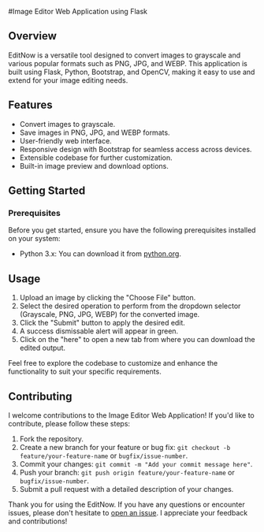 #Image Editor Web Application using Flask

## Overview

EditNow is a versatile tool designed to convert images to grayscale and various popular formats such as PNG, JPG, and WEBP. This application is built using Flask, Python, Bootstrap, and OpenCV, making it easy to use and extend for your image editing needs.

## Features

- Convert images to grayscale.
- Save images in PNG, JPG, and WEBP formats.
- User-friendly web interface.
- Responsive design with Bootstrap for seamless access across devices.
- Extensible codebase for further customization.
- Built-in image preview and download options.


## Getting Started

### Prerequisites

Before you get started, ensure you have the following prerequisites installed on your system:

- Python 3.x: You can download it from [python.org](https://www.python.org/downloads/).


## Usage

1. Upload an image by clicking the "Choose File" button.
2. Select the desired operation to perform from the dropdown selector (Grayscale, PNG, JPG, WEBP) for the converted image.
3. Click the "Submit" button to apply the desired edit.
4. A success dismissable alert will appear in green.
5. Click on the "here" to open a new tab from where you can download the edited output.

Feel free to explore the codebase to customize and enhance the functionality to suit your specific requirements.

## Contributing

I welcome contributions to the Image Editor Web Application! If you'd like to contribute, please follow these steps:

1. Fork the repository.
2. Create a new branch for your feature or bug fix: `git checkout -b feature/your-feature-name` or `bugfix/issue-number`.
3. Commit your changes: `git commit -m "Add your commit message here"`.
4. Push your branch: `git push origin feature/your-feature-name` or `bugfix/issue-number`.
5. Submit a pull request with a detailed description of your changes.

Thank you for using the EditNow. If you have any questions or encounter issues, please don't hesitate to [open an issue](https://github.com/raksha-rane/EditNow-an-image-editor-web-app/issues). I appreciate your feedback and contributions!
